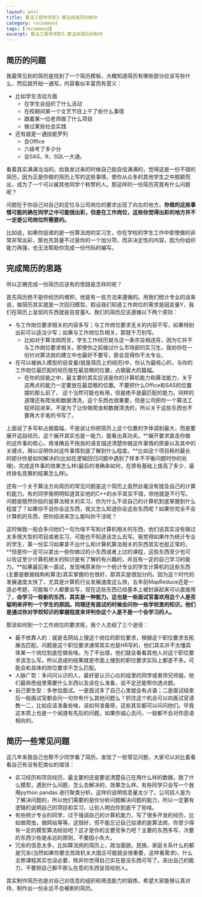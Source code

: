 ```yaml
---
layout: post
title: 算法工程师求职3-算法岗简历的制作
category: recommend
tags: [recommend]
excerpt: 算法工程师求职3-算法岗简历的制作
---
```


## 简历的问题

我最常见到的简历是找到了一个简历模板，大概知道简历有哪些部分应该写些什么，然后就开始一通写。内容看似丰富而有意义：

* 比如学生活动方面
  * 在学生会组织了什么活动
  * 在校期间某一个文艺节目上干了些什么事情
  * 跟着某一位老师做了什么项目
  * 做过某些社会实践
* 还有就是一通技能罗列
  * 会Office
  * 六级考了多少分
  * 会SAS，R，SQL一大通。

看着其实满满当当的，给我发过来的时候自己挺自信满满的，觉得这是一份不错的简历。因为正是你做的简历上写的这些事情，使你从众多的其他学生之中脱颖而出，成为了一个可以被其他同学个称赞的人。那这样的一份简历究竟有什么问题呢？

问题在于你自己对自己的定位与公司岗位的要求出现了向左的地方。**你做的这些事情可能的确在同学之中可能很出彩，但是在工作岗位，这些你觉得出彩的地方并不一定是公司岗位所需要的。**

比如说，如果你投递的是一份算法岗的实习生，你在学校的学生工作中即使做的非常非常出彩，那也充其量不过是你的一个加分项，而非决定性的内容。因为你组织能力再强，也无法帮助你完成一份代码的编写。

## 完成简历的思路

所以正确完成一份简历应该有的思路是怎样的呢？

首先简历绝不是你经历的堆积，他是有一些方法来遵循的。用我们统计专业的话来说，做简历其实就是一次回归模型。假设我们知道工作岗位的需求是因变量Y，我们在简历上呈现的东西就是自变量X。我们的简历应该遵循以下两个原则：

* 与工作岗位要求相关的内容多写；与工作岗位要求无关的内容不写，如果特别出彩可以适当少写；如果与工作岗位负相关，那就千万别写。
  * 比如对于算法岗而言，学生工作经历就与这一条宗旨相违背，因为它并不与工作岗位要求相关。即使你之前做过什么市场部的实习生，我劝你在一份针对算法岗的建立中也最好不要写，那会显得你不太专业。
* 在可以被纳入模型的自变量(就是简历上的经历)中，你认为最核心的，与你的工作岗位最匹配的经历放在最显眼的位置，占据最大的篇幅。
  * 在你的技能之中，最主要的其实应该是你的计算机能力和算法能力，关于这两点的能力一定要放在最显眼的位置。不要把什么Office和SAS的位置摆的那么前了， 这个当然可能也有用，但是绝不是最匹配的能力。同样的道理还有爬虫和数据清洗，这个东西也很重要，但是公司把你一个算法工程师招进来，不是为了让你做爬虫和数据清洗的，所以关于这些东西也不要再大手笔的书写了。

上面说了多写和占据篇幅，不是说让你把简历上这个位置的字体调到最大，而是要展开这段经历。这个展开其实也是一能力，能看出真功夫。**展开要求直击你做的这件事的核心，用准确且不拖沓的语言描述清楚你做这件事情的原委以及其中的关键点，用以证明你对这件事情到底了解到什么程度。**比如这个项目耗时最长的部分你是如何解决的(比如在逻辑回归问题中遇到了样本不平衡问题时你的处理)，完成这件事的效果怎么样(最后的准确率如何，在原有基础上提高了多少，最终排名竞赛的结果怎么样)。

还有一个关于算法方向简历的常见问题是这个简历上竟然丝毫没有提及自己的计算机能力。有的同学我明明知道其实他的C++的水平其实不错，但他就是不行写。问题是既然你投的是算法相关的实习，你为什么不说自己的计算机到底掌握到什么程度了？如果你不说你会这东西，我又怎么知道你会这些东西呢？如果你完全不会计算机的东西，把你招进来怎么能叫你干活呢？

这时候我一般会多问他们一句为啥不写和计算机相关的东西，他们说其实没有做过太多很大型的项目或者实习，可能也不知道该怎么去写。我觉得如果作为统计专业的学生，第一份实习如果拿不出什么和计算机算法相关的东西其实也挺正常的，**但是你一定可以拿出一些你做过的小东西或者上过的课程，这些东西至少也可以佐证至少计算机相关的知识是有了解的有兴趣的，并且有一定的自己学习的能力。**如果最后来一面试，发现咦原来你一个统计专业的学生计算机的这些东西(主要是数据结构和算法)其实掌握的也很好，那其实是很加分的。因为这个时代的发展速度太快了，尤其是计算机行业发展速度这么快，五年前MapReduce还是一道必考题，可能每个人都要会写，现在这些东西已经基本上被封装起来可以直接用了。**会学习一些新的东西，其实是一种能力。这也是一些面试官喜欢用这个人是否聪明来评判一个学生的原因。同理还有面试的时候会问你一些学校里的知识，他们是通过你对学校知识的掌握程度来评判你这个人是不是一个会学习的人。**

那该如何到一个工作岗位的要求呢，我个人总结了三个途径：

* 最不依靠人的：就是去网站上搜这个岗位的职位要求，根据这个职位要求去拓展去匹配。问题是这个职位要求通常其实也是HR写的，他们其实并不太懂具体某一个岗位到底在做些啥。为了不出错，他们就会看看其他人对这个职位要求该怎么写。所以造成的结果就是市面上搜到的职位要求实际上都差不多。可能会和具体的岗位要求不怎么匹配。
* 人脉广型：多问问认识的人，最好是认识心仪的组里的同学或者师兄师姐，他们最熟悉组里需要什么东西以及该在么准备，说不定还能帮你透点题。
* 自己更生型：多参加面试。一是面试多了自己心里就会有点谱；二是面试结束后一般面试官都会问一句你有什么其他问题么？抓住这个机会可以向面试官请教一二，比如应该准备些啥，该如何准备呀，这些其实都可以问问他们。毕竟这本质上也是一个闻道有先后的问题，如果你诚心去问，一般都不会对你恶语相向的。

## 简历一些常见问题

这几年来我自己也帮不少同学看了简历，发现了一些常见问题，大家可以对比着看看自己有没有犯类似的错误：

* 实习经历和项目经历，最主要的还是要说清楚自己在用什么样的数据，跑了什么模型，遇到什么问题，怎么去解决的，效果怎么样。有些同学只会写一个我用python pandas 进行聚类分析。这样的说明信息量太少了。公司招人是为了解决问题的，所以他们需要的是你分析问题解决问题的能力，所以一定要有逻辑的说明自己的项目和实习，让别人明白你到底干了些啥。
* 有些统计专业的同学，过于强调自己的计算机能力，写了很多开发的经历，比如做爬虫，做网站等等。这很好，但不能忘记自己投递的是算法岗，你至少得有一定的模型算法经验吧？这才是你的主要竞争力吧？主要的东西多写，次要的东西少些是永远的原则，不要因小失大。
* 冗余的信息太多，比如算法岗的简历上，政治面貌，民族，家庭关系什么的都是冗余(当然如果你要去党政机关大国企可能就会很重要，这样看需求)，什么主修课程其实也没必要，除非你觉得自己实在是没东西可写了。突出自己的能力，不要把自己都不那么在意的东西呈现给别人。

其实制作简历也是对自己对信息的组织和筛选能力的锻炼，希望大家能够认真对待，制作出一份永远不会被刷的简历。